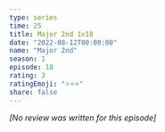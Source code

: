 ```yaml
---
type: series
time: 25
title: Major 2nd 1x18
date: "2022-08-12T00:00:00"
name: "Major 2nd"
season: 1
episode: 18
rating: 3
ratingEmoji: "⭐️⭐️⭐️"
share: false
---
```


_[No review was written for this episode]_
